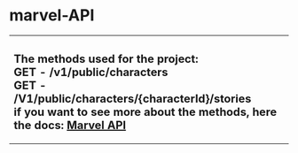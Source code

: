 # marvel-API

<table>
    <tr>
        <td>
        <sub>
       	 	<h2>
			 The methods used for the project:</br>
			GET - /v1/public/characters </br>
			GET - /V1/public/characters/{characterId}/stories</br>
			if you want to see more about the methods, here the docs:
			<a href="https://developer.marvel.com/docs">Marvel API</a>
       	 	</h2>
        </sub>
        </td>
    </tr>
</table>
